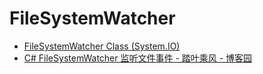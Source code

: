 # FileSystemWatcher

- [FileSystemWatcher Class (System.IO)](https://docs.microsoft.com/en-us/dotnet/api/system.io.filesystemwatcher?view=netframework-4.8)
- [C# FileSystemWatcher 监听文件事件 - 踏叶乘风 - 博客园](https://www.cnblogs.com/champaign/p/6202376.html)

